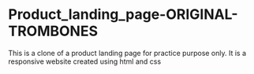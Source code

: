 # Product_landing_page-ORIGINAL-TROMBONES
 This is a clone of a product landing page for practice purpose only. It is a responsive website created using html and css
